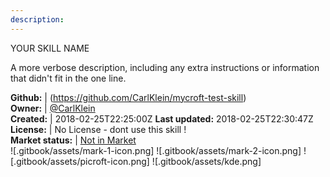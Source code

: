 ```yaml
---
description: 
---
```

YOUR SKILL NAME

A more verbose description, including any extra instructions or
information that didn't fit in the one line.

**Github:** | (https://github.com/CarlKlein/mycroft-test-skill)  
**Owner:** | [@CarlKlein](https://github.com/CarlKlein)  
**Created:** | 2018-02-25T22:25:00Z  **Last updated:** 2018-02-25T22:30:47Z  
**License:** | No License - dont use this skill !  
**Market status:** | [Not in Market](https://market.mycroft.ai/skill/)  
 ![.gitbook/assets/mark-1-icon.png]  ![.gitbook/assets/mark-2-icon.png]  ![.gitbook/assets/picroft-icon.png]  ![.gitbook/assets/kde.png]  
